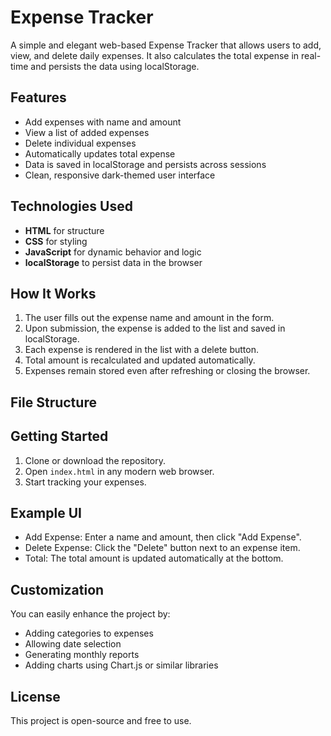 # Expense Tracker

A simple and elegant web-based Expense Tracker that allows users to add, view, and delete daily expenses. It also calculates the total expense in real-time and persists the data using localStorage.

## Features

- Add expenses with name and amount
- View a list of added expenses
- Delete individual expenses
- Automatically updates total expense
- Data is saved in localStorage and persists across sessions
- Clean, responsive dark-themed user interface

## Technologies Used

- **HTML** for structure
- **CSS** for styling
- **JavaScript** for dynamic behavior and logic
- **localStorage** to persist data in the browser

## How It Works

1. The user fills out the expense name and amount in the form.
2. Upon submission, the expense is added to the list and saved in localStorage.
3. Each expense is rendered in the list with a delete button.
4. Total amount is recalculated and updated automatically.
5. Expenses remain stored even after refreshing or closing the browser.

## File Structure

<!-- expense-tracker/
├── index.html # Main HTML file
├── style.css # Styling for the app
└── script.js # JavaScript logic -->

## Getting Started

1. Clone or download the repository.
2. Open `index.html` in any modern web browser.
3. Start tracking your expenses.

## Example UI

- Add Expense: Enter a name and amount, then click "Add Expense".
- Delete Expense: Click the "Delete" button next to an expense item.
- Total: The total amount is updated automatically at the bottom.

## Customization

You can easily enhance the project by:
- Adding categories to expenses
- Allowing date selection
- Generating monthly reports
- Adding charts using Chart.js or similar libraries

## License

This project is open-source and free to use.
